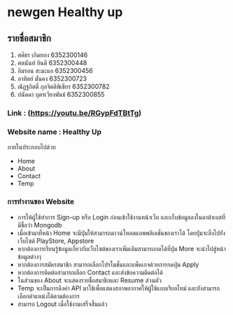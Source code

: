 # newgen Healthy up
## รายชื่อสมาชิก
1. ศศิธร เกิดทอง 6352300146
2. ศตนันท์ ยินดี 6352300448
3. อิมรอน สะมะแอ 6352300456
4. อาทิตย์ มั่นคง 6352300723
5. ณัฏฐกิตติ์ กุลจิตติพิเชียร 6352300782 
6. ปนัดดา บุตรเวียงพันธ์ 6352300855

### Link : (https://youtu.be/RGypFdTBtTg)

### Website name : Healthy Up
ภายในประกอบไปด้วย
- Home
- About
- Contact
- Temp

### การทำงานของ Website
- การให้ผู้ใช้ทำการ Sign-up หรือ Login ก่อนเข้าใช้งานหน้าเว็บ และเก็บข้อมูลลงในดาต้าเบสที่มีชื่อว่า Mongodb
- เมื่อเข้ามาที่หน้า Home จะมีปุ่มให้สามารถดาวน์โหลดแอพพลิเคชั่นของเราได้ โดยปุ่มจะลิ้งไปยังเว็บไซต์ PlayStore, Appstore
- หากต้องการเรียนรู้ข้อมูลเกี่ยวกับเว็บไซต์ของเราเพิ่มเติมสามารถกดได้ที่ปุ่ม More จะนำไปสู่หน้าข้อมูลต่างๆ
- หากต้องการสมัครสมาชิก สามารถเลือกโปรโมชั่นและแพ็คเกจด้วยการกดปุ่ม Apply 
- หากต้องการติดต่อสามารถเลือก Contact และส่งข้อความติดต่อได้
- ในส่วนของ About จะแสดงรายชื่อสมาชิกและ Resume ส่วนตัว
- Temp จะเป็นการดึงค่า API มาใช้เพื่อแสดงสภาพอากาศให้ผู้ใช้แบบเรียลไทม์ และยังสามารถเลือกตำแหน่งได้ตามต้องการ
- สามารถ Logout เมื่อใช้งานเสร็จสิ้นแล้ว
